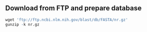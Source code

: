 ## Download from FTP and prepare database ##
```r
wget 'ftp://ftp.ncbi.nlm.nih.gov/blast/db/FASTA/nr.gz'
gunzip -k nr.gz
```

